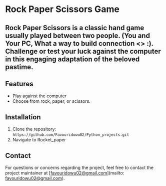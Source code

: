 # Rock Paper Scissors Game

## Rock Paper Scissors is a classic hand game usually played between two people. (You and Your PC, What a way to build connection <> :). Challenge or test your luck against the computer in this engaging adaptation of the beloved pastime.

## Features
- Play against the computer
- Choose from rock, paper, or scissors.

## Installation
1. Clone the repository: `https://github.com/Favouridowu02/Python_projects.git`
2. Navigate to Rocket_paper

## Contact
For questions or concerns regarding the project, feel free to contact the project maintainer at [favouridowu02@gmail.com](mailto: favouridowu02@gmail.com).